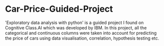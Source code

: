# Car-Price-Guided-Project
'Exploratory data analysis with python' is a guided project I found on Cognitive Class.AI which was developed by IBM. In this project, all the categorical and continuous columns were taken into account for predicting the price of cars using data visualisation, correlation, hypothesis testing etc.

